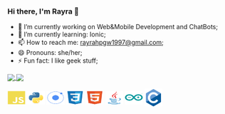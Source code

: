### Hi there, I'm Rayra 👋

- 🔭 I’m currently working on Web&Mobile Development and ChatBots;
- 🌱 I’m currently learning: Ionic; 
- 📫 How to reach me: rayrahpgw1997@gmail.com; 
- 😄 Pronouns: she/her; 
- ⚡ Fun fact: I like geek stuff;  

<div>
  <a href="https://github.com/rayratargdy/github-readme-stats">
  <img align="center" src="https://github-readme-stats.vercel.app/api?username=rayratargdy&show_icons=true&theme=dracula&include_all_comics=true&count_private=true"/>
  </a>
  <a href="https://github.com/rayratargy/convoychat">
  <img  align="center" src="https://github-readme-stats.vercel.app/api/top-langs/?username=rayratargdy&layout=compact&langs_count=16&theme=dracula"/>
  </a>
</div> 

<div style="display: inline_block"><br>
  <img align="center" alt="rayra-js" height="30" width="40" src="https://raw.githubusercontent.com/devicons/devicon/master/icons/javascript/javascript-plain.svg">
  <img align="center" alt="rayra-python" height="30" width="40" src="https://raw.githubusercontent.com/devicons/devicon/master/icons/python/python-original.svg">
  <img align="center" alt="rayra-ionic" height="30" width="40" src="https://raw.githubusercontent.com/devicons/devicon/master/icons/ionic/ionic-original.svg">
  <img align="center" alt="rayra-css" height="30" width="40" src="https://raw.githubusercontent.com/devicons/devicon/master/icons/css3/css3-original.svg">
  <img align="center" alt="rayra-html" height="30" width="40" src="https://raw.githubusercontent.com/devicons/devicon/master/icons/html5/html5-original.svg">
  <img align="center" alt="rayra-java" height="30" width="40" src="https://raw.githubusercontent.com/devicons/devicon/master/icons/java/java-original.svg">
  <img align="center" alt="rayra-arduino" height="30" width="40" src="https://raw.githubusercontent.com/devicons/devicon/master/icons/arduino/arduino-original.svg">
  <img align="center" alt="rayra-c height="30" width="40" src="https://raw.githubusercontent.com/devicons/devicon/master/icons/c/c-original.svg">
</div>
